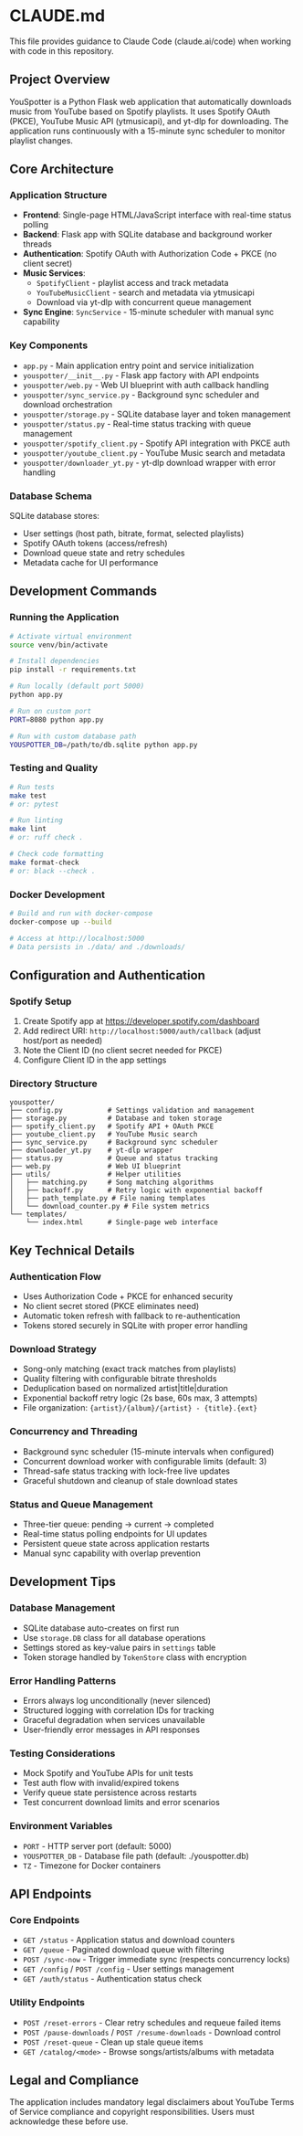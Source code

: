 # CLAUDE.md

This file provides guidance to Claude Code (claude.ai/code) when working with code in this repository.

## Project Overview

YouSpotter is a Python Flask web application that automatically downloads music from YouTube based on Spotify playlists. It uses Spotify OAuth (PKCE), YouTube Music API (ytmusicapi), and yt-dlp for downloading. The application runs continuously with a 15-minute sync scheduler to monitor playlist changes.

## Core Architecture

### Application Structure
- **Frontend**: Single-page HTML/JavaScript interface with real-time status polling
- **Backend**: Flask app with SQLite database and background worker threads
- **Authentication**: Spotify OAuth with Authorization Code + PKCE (no client secret)
- **Music Services**:
  - `SpotifyClient` - playlist access and track metadata
  - `YouTubeMusicClient` - search and metadata via ytmusicapi
  - Download via yt-dlp with concurrent queue management
- **Sync Engine**: `SyncService` - 15-minute scheduler with manual sync capability

### Key Components
- `app.py` - Main application entry point and service initialization
- `youspotter/__init__.py` - Flask app factory with API endpoints
- `youspotter/web.py` - Web UI blueprint with auth callback handling
- `youspotter/sync_service.py` - Background sync scheduler and download orchestration
- `youspotter/storage.py` - SQLite database layer and token management
- `youspotter/status.py` - Real-time status tracking with queue management
- `youspotter/spotify_client.py` - Spotify API integration with PKCE auth
- `youspotter/youtube_client.py` - YouTube Music search and metadata
- `youspotter/downloader_yt.py` - yt-dlp download wrapper with error handling

### Database Schema
SQLite database stores:
- User settings (host path, bitrate, format, selected playlists)
- Spotify OAuth tokens (access/refresh)
- Download queue state and retry schedules
- Metadata cache for UI performance

## Development Commands

### Running the Application
```bash
# Activate virtual environment
source venv/bin/activate

# Install dependencies
pip install -r requirements.txt

# Run locally (default port 5000)
python app.py

# Run on custom port
PORT=8080 python app.py

# Run with custom database path
YOUSPOTTER_DB=/path/to/db.sqlite python app.py
```

### Testing and Quality
```bash
# Run tests
make test
# or: pytest

# Run linting
make lint
# or: ruff check .

# Check code formatting
make format-check
# or: black --check .
```

### Docker Development
```bash
# Build and run with docker-compose
docker-compose up --build

# Access at http://localhost:5000
# Data persists in ./data/ and ./downloads/
```

## Configuration and Authentication

### Spotify Setup
1. Create Spotify app at https://developer.spotify.com/dashboard
2. Add redirect URI: `http://localhost:5000/auth/callback` (adjust host/port as needed)
3. Note the Client ID (no client secret needed for PKCE)
4. Configure Client ID in the app settings

### Directory Structure
```
youspotter/
├── config.py           # Settings validation and management
├── storage.py          # Database and token storage
├── spotify_client.py   # Spotify API + OAuth PKCE
├── youtube_client.py   # YouTube Music search
├── sync_service.py     # Background sync scheduler
├── downloader_yt.py    # yt-dlp wrapper
├── status.py           # Queue and status tracking
├── web.py              # Web UI blueprint
├── utils/              # Helper utilities
│   ├── matching.py     # Song matching algorithms
│   ├── backoff.py      # Retry logic with exponential backoff
│   ├── path_template.py # File naming templates
│   └── download_counter.py # File system metrics
└── templates/
    └── index.html      # Single-page web interface
```

## Key Technical Details

### Authentication Flow
- Uses Authorization Code + PKCE for enhanced security
- No client secret stored (PKCE eliminates need)
- Automatic token refresh with fallback to re-authentication
- Tokens stored securely in SQLite with proper error handling

### Download Strategy
- Song-only matching (exact track matches from playlists)
- Quality filtering with configurable bitrate thresholds
- Deduplication based on normalized artist|title|duration
- Exponential backoff retry logic (2s base, 60s max, 3 attempts)
- File organization: `{artist}/{album}/{artist} - {title}.{ext}`

### Concurrency and Threading
- Background sync scheduler (15-minute intervals when configured)
- Concurrent download worker with configurable limits (default: 3)
- Thread-safe status tracking with lock-free live updates
- Graceful shutdown and cleanup of stale download states

### Status and Queue Management
- Three-tier queue: pending → current → completed
- Real-time status polling endpoints for UI updates
- Persistent queue state across application restarts
- Manual sync capability with overlap prevention

## Development Tips

### Database Management
- SQLite database auto-creates on first run
- Use `storage.DB` class for all database operations
- Settings stored as key-value pairs in `settings` table
- Token storage handled by `TokenStore` class with encryption

### Error Handling Patterns
- Errors always log unconditionally (never silenced)
- Structured logging with correlation IDs for tracking
- Graceful degradation when services unavailable
- User-friendly error messages in API responses

### Testing Considerations
- Mock Spotify and YouTube APIs for unit tests
- Test auth flow with invalid/expired tokens
- Verify queue state persistence across restarts
- Test concurrent download limits and error scenarios

### Environment Variables
- `PORT` - HTTP server port (default: 5000)
- `YOUSPOTTER_DB` - Database file path (default: ./youspotter.db)
- `TZ` - Timezone for Docker containers

## API Endpoints

### Core Endpoints
- `GET /status` - Application status and download counters
- `GET /queue` - Paginated download queue with filtering
- `POST /sync-now` - Trigger immediate sync (respects concurrency locks)
- `GET /config` / `POST /config` - User settings management
- `GET /auth/status` - Authentication status check

### Utility Endpoints
- `POST /reset-errors` - Clear retry schedules and requeue failed items
- `POST /pause-downloads` / `POST /resume-downloads` - Download control
- `POST /reset-queue` - Clean up stale queue items
- `GET /catalog/<mode>` - Browse songs/artists/albums with metadata

## Legal and Compliance

The application includes mandatory legal disclaimers about YouTube Terms of Service compliance and copyright responsibilities. Users must acknowledge these before use.